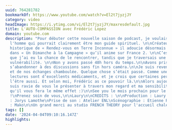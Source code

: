 ```yaml
---
uuid: 764281782
bookmarkOf: https://www.youtube.com/watch?v=El2t7jyzjJY
category: video
headImage: https://i.ytimg.com/vi/El2t7jyzjJY/maxresdefault.jpg
title: L'AUTO-COMPASSION avec Frédéric Lopez
domain: youtube.com
description: "Pour débuter cette nouvelle saison de podcast, je voulais y inviter
  l'homme qui pourrait clairement être mon guide spirituel. \n\nCréateur et présentateur
  historique de « Rendez-vous en Terre Inconnue » il adoucie désormais nos week-ends
  dans « Un Dimanche à la Campagne » qu’il anime sur France 2. \n\nC’est à cette occasion
  que j’ai eu la chance de le rencontrer, tandis que je traversais une période d’ultra
  vulnérabilité. \n\nNon y avons passé 48h hors du temps.\n\nAvons pris le temps de
  s’abandonner à des discussions sans fin hors caméra.\n\nJe suis revenue de ce tournage
  et de nos échanges chamboulée. Quelque chose s’était passé. Comme une petite renaissance.\n\nCertaines
  lectures sont d’excellents médicaments, et je crois que certaines personnes peuvent
  l’être aussi. Et selon moi, Frédéric as ce pouvoir là.\n\nAlors aujourd'hui, je
  suis ravie de vous le présenter à travers mon regard et ma sensibilité.\n\nEt j'espère
  qu'il vous fera le même effet :)\n\nSee you le mois prochain pour le prochain épisode
  !\nPrenez soin de vous,\n\nLaury\n\nCREDITS : \n\nProduction : Laury Thilleman\nRéalisation
  : Jorys Lamothe\nPrise de son : Atelier ENL\nScénographie : Etienne Renollet\nMusique
  : Mako\n\nUn grand merci au studio FRENCH THEORY pour l'accueil chaleureux."
tags: []
date: '2024-04-04T09:10:16.147Z'
highlights: 
---
```



